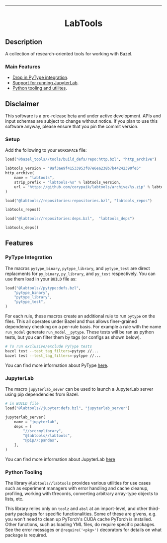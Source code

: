 
---

<div align="center">

# LabTools

</div>

## Description
A collection of research-oriented tools for working with Bazel.

### Main Features
- [Drop in PyType integration](#pytype-integration).
- [Support for running JupyterLab](#jupyterlab).
- [Python tooling and utilites](#python-tooling).

## Disclaimer
This software is a pre-release beta and under active development. APIs and input schemas are subject to change without notice. If you plan to use this software anyway, please ensure that you pin the commit version.

### Setup
Add the following to your `WORKSPACE` file:
```python
load("@bazel_tools//tools/build_defs/repo:http.bzl", "http_archive")

labtools_version = "9af3ae9f41533953f07e6ea238b7b44242390fe5"
http_archive(
    name = "labtools",
    strip_prefix = "labtools-%s" % labtools_version,
    url = "https://github.com/corypaik/labtools/archive/%s.zip" % labtools_version,
)

load("@labtools//repositories:repositories.bzl", "labtools_repos")

labtools_repos()

load("@labtools//repositories:deps.bzl",  "labtools_deps")

labtools_deps()
```

## Features

### PyType Integration
The macros `pytype_binary`, `pytype_library`, and `pytype_test` are direct replacments for `py_binary`, `py_library`, and `py_test` respectively. You can use them load in your `BUILD` file as:

```python
load("@labtools//pytype:defs.bzl",
    "pytype_binary",
    "pytype_library",
    "pytype_test",
)
```

For each rule, these macros create an additional rule to run `pytype` on the files. This all operates under Bazel and thus allows finer-grained dependency checking on a per-rule basis. For example a rule with the name `run_model` generate `run_model__pytype`. These tests will be ran as python tests, but you can filter them by tags (or configs as shown below).

```bash
# To run exclusive/exclude PyType tests
bazel test --test_tag_filters=pytype //...
bazel test --test_tag_filters=-pytype //...
```

You can find more information about PyType [here](https://github.com/google/pytype).

### JupyterLab
The macro `jupyterlab_sever` can be used to launch a JupyterLab server using pip dependencies from Bazel.

```python
# in BUILD file
load("@labtools//jupyter:defs.bzl", "jupyterlab_server")

jupyterlab_server(
    name = "jupyterlab",
    deps = [
        "//src:mylibrary",
        "@labtools//labtools",
        "@pip//:pandas",
    ],
)
```
You can find more information about JupyterLab [here](https://github.com/jupyterlab/jupyterlab)

### Python Tooling
The library `@labtools//labtools` provides various utilities for use cases such as experiment managers with error handling and cache cleanup, profiling, working with tfrecords, converting arbitrary array-type objects to lists, etc.

This library relies only on `toolz` and `absl` at an import-level, and other third-party packages for specific functionalities. Some of these are givens, e.g. you won't need to clean up PyTorch's CUDA cache PyTorch is installed. Other functions, such as loading YML files, do require specific packages. See the error messages or `@require('<pkg>')` decorators for details on what package is required.
